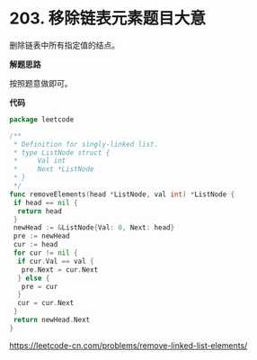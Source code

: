 # 203. 移除链表元素**题目大意**  

删除链表中所有指定值的结点。

**解题思路**  

按照题意做即可。

**代码**  

```go
package leetcode

/**
 * Definition for singly-linked list.
 * type ListNode struct {
 *     Val int
 *     Next *ListNode
 * }
 */
func removeElements(head *ListNode, val int) *ListNode {
 if head == nil {
  return head
 }
 newHead := &ListNode{Val: 0, Next: head}
 pre := newHead
 cur := head
 for cur != nil {
  if cur.Val == val {
   pre.Next = cur.Next
  } else {
   pre = cur
  }
  cur = cur.Next
 }
 return newHead.Next
}
```

https://leetcode-cn.com/problems/remove-linked-list-elements/